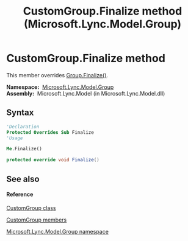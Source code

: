 ﻿---
title: CustomGroup.Finalize method  (Microsoft.Lync.Model.Group)
TOCTitle: 'Finalize method '
ms:assetid: M:Microsoft.Lync.Model.Group.CustomGroup.Finalize_DI_3_UC_OCS14MrefLyncWPF
ms:mtpsurl: https://msdn.microsoft.com/en-us/library/microsoft.lync.model.group.customgroup.finalize_di_3_uc_ocs14mreflyncwpf(v=office.15)
ms:contentKeyID: 48600321
ms.date: 07/28/2014
mtps_version: v=office.15
f1_keywords:
- Microsoft.Lync.Model.Group.CustomGroup.Finalize
dev_langs:
- CSharp
- JScript
- VB
- other
---

# CustomGroup.Finalize method

This member overrides [Group.Finalize()](group-finalize-method-microsoft-lync-model-group_1.md).

**Namespace:**  [Microsoft.Lync.Model.Group](microsoft-lync-model-group-namespace_2.md)  
**Assembly:**  Microsoft.Lync.Model (in Microsoft.Lync.Model.dll)

## Syntax

``` vb
'Declaration
Protected Overrides Sub Finalize
'Usage

Me.Finalize()
```

``` csharp
protected override void Finalize()
```

## See also

#### Reference

[CustomGroup class](customgroup-class-microsoft-lync-model-group_2.md)

[CustomGroup members](customgroup-members-microsoft-lync-model-group_2.md)

[Microsoft.Lync.Model.Group namespace](microsoft-lync-model-group-namespace_2.md)

